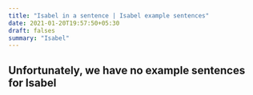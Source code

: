 ```yaml
---
title: "Isabel in a sentence | Isabel example sentences"
date: 2021-01-20T19:57:50+05:30
draft: falses
summary: "Isabel"
---
```

## Unfortunately, we have no example sentences for Isabel                 
